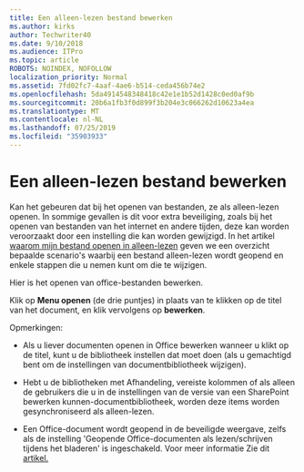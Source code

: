 ```yaml
---
title: Een alleen-lezen bestand bewerken
ms.author: kirks
author: Techwriter40
ms.date: 9/10/2018
ms.audience: ITPro
ms.topic: article
ROBOTS: NOINDEX, NOFOLLOW
localization_priority: Normal
ms.assetid: 7fd02fc7-4aaf-4ae6-b514-ceda456b74e2
ms.openlocfilehash: 5da4914548348418c42e1e1b52d1428c0ed0af9b
ms.sourcegitcommit: 20b6a1fb3f0d899f3b204e3c066262d10623a4ea
ms.translationtype: MT
ms.contentlocale: nl-NL
ms.lasthandoff: 07/25/2019
ms.locfileid: "35903933"
---
```

# <a name="edit-a-read-only-file"></a>Een alleen-lezen bestand bewerken

Kan het gebeuren dat bij het openen van bestanden, ze als alleen-lezen openen. In sommige gevallen is dit voor extra beveiliging, zoals bij het openen van bestanden van het internet en andere tijden, deze kan worden veroorzaakt door een instelling die kan worden gewijzigd. In het artikel [waarom mijn bestand openen in alleen-lezen](https://support.office.com/article/Why-did-my-file-open-read-only-3ab4b792-da50-4b38-8628-14c64e1f1d15) geven we een overzicht bepaalde scenario's waarbij een bestand alleen-lezen wordt geopend en enkele stappen die u nemen kunt om die te wijzigen.

Hier is het openen van office-bestanden bewerken.

Klik op **Menu openen** (de drie puntjes) in plaats van te klikken op de titel van het document, en klik vervolgens op **bewerken**.

Opmerkingen:

- Als u liever documenten openen in Office bewerken wanneer u klikt op de titel, kunt u de bibliotheek instellen dat moet doen (als u gemachtigd bent om de instellingen van documentbibliotheek wijzigen).

- Hebt u de bibliotheken met Afhandeling, vereiste kolommen of als alleen de gebruikers die u in de instellingen van de versie van een SharePoint bewerken kunnen-documentbibliotheek, worden deze items worden gesynchroniseerd als alleen-lezen.

- Een Office-document wordt geopend in de beveiligde weergave, zelfs als de instelling 'Geopende Office-documenten als lezen/schrijven tijdens het bladeren' is ingeschakeld. Voor meer informatie Zie dit [artikel.](https://support.microsoft.com/help/983047/an-office-document-opens-in-protected-view-even-though-you-enable-the)

